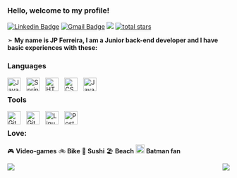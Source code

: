 ### Hello, welcome to my profile! 
[![Linkedin Badge](https://img.shields.io/badge/LinkedIn-0077B5?style=for-the-badge&logo=linkedin&logoColor=white&link=https://www.linkedin.com/in/jo%C3%A3o-paulo-ferreira-33943a43//)](https://www.linkedin.com/in/jo%C3%A3o-paulo-ferreira-33943a43)
[![Gmail Badge](https://img.shields.io/badge/Gmail-D14836?style=for-the-badge&logo=gmaillogoColor=whitelink=mailto:jpferreira.dev@gmail.com)](mailto:jpferreira.dev@gmail.com)
![](http://estruyf-github.azurewebsites.net/api/VisitorHit?user=jpferreiradev&repo=jpferreiradev&countColorcountColor)
<a href="https://github.com/jpferreiradev?tab=repositories&sort=stargazers">
<img alt="total stars" title="Total stars on GitHub" src="https://custom-icon-badges.demolab.com/github/stars/jpferreiradev?color=55960c&style=for-the-badge&labelColor=488207&logo=star"/></a>

➣ **My name is JP Ferreira, I am a Junior back-end developer and I have basic experiences with these:**
  ### Languages
  
  <img align="left" alt="Java" width="30px" style="padding-right:10px;" src="https://cdn.jsdelivr.net/gh/devicons/devicon/icons/java/java-original.svg"/>
  <img align="left" alt="Spring" width="30px" style="padding-right:10px;" src="https://cdn.jsdelivr.net/gh/devicons/devicon/icons/spring/spring-original.svg" />
  <img align="left" alt="HTML" width="30px" style="padding-right:10px;" src="https://cdn.jsdelivr.net/gh/devicons/devicon/icons/html5/html5-plain.svg" /></td>
  <img align="left" alt="CSS" width="30px" style="padding-right:10px;" src="https://cdn.jsdelivr.net/gh/devicons/devicon/icons/css3/css3-plain.svg" /></td>
  <img align="left" alt="JavaScript" width="30px" style="padding-right:10px;" src="https://cdn.jsdelivr.net/gh/devicons/devicon/icons/javascript/javascript-plain.svg" /></td>
<br/>

### Tools
<img align="left" alt="GitHub" width="30px" style="padding-right:10px;"   src="https://cdn.jsdelivr.net/gh/devicons/devicon/icons/github/github-original.svg" />
<img align="left" alt="Git" width="30px" style="padding-right:10px;" src="https://cdn.jsdelivr.net/gh/devicons/devicon/icons/git/git-original.svg" />
<img align="left" alt="Linux" width="30px" style="padding-right:10px;" src="https://cdn.jsdelivr.net/gh/devicons/devicon/icons/linux/linux-original.svg" />
<img align="left" alt="Postgresql" width="30px"style="padding-right:10x;"
src="https://cdn.jsdelivr.net/gh/devicons/devicon/icons/postgresql/postgresql-original.svg">
<br/>

### Love: 
 🎮 **Video-games**
 🚲 **Bike**
 🍣 **Sushi**
 🏖️ **Beach**
 <img src="https://img.icons8.com/color/48/000000/batman-old.png" width="20" height="20"> **Batman fan**
 
<div align="center">
<a href="https://github.com/jpferreiradev/github-readme-stats">
  <img align="left" src="https://github-readme-stats.vercel.app/api?username=jpferreiradev&theme=dark&show_icons=true&repo=github-readme-stats" />
</a>
</div>
<div align="center">
<a href="https://github.com/jpferreiradev/github-readme-stats">
  <img align="right" src="https://github-readme-stats.vercel.app/api/top-langs/?username=jpferreiradev&hide=tex&layout=compact&theme=dark&repo=github-readme-stats" />
</a>
</div> 


